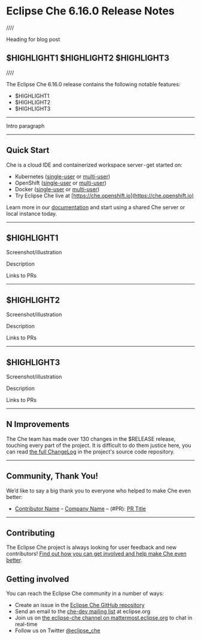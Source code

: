 # Eclipse Che 6.16.0 Release Notes

////

Heading for blog post

## $HIGHLIGHT1 $HIGHLIGHT2 $HIGHLIGHT3

////

The Eclipse Che 6.16.0 release contains the following notable features:

* $HIGHLIGHT1
* $HIGHLIGHT2
* $HIGHLIGHT3

---

Intro paragraph

---

## Quick Start

Che is a cloud IDE and containerized workspace server - get started on:

* Kubernetes ([single-user](https://www.eclipse.org/che/docs/kubernetes-single-user.html) or [multi-user](https://www.eclipse.org/che/docs/kubernetes-multi-user.html))
* OpenShift ([single-user](https://www.eclipse.org/che/docs/openshift-single-user.html) or [multi-user](https://www.eclipse.org/che/docs/openshift-multi-user.html))
* Docker ([single-user](https://www.eclipse.org/che/docs/docker-single-user.html) or [multi-user](https://www.eclipse.org/che/docs/docker-multi-user.html))
* Try Eclipse Che live at [https://che.openshift.io](https://che.openshift.io)

Learn more in our [documentation](https://www.eclipse.org/che/docs/infra-support.html) and start using a shared Che server or local instance today.

---

## $HIGHLIGHT1

Screenshot/illustration

Description

Links to PRs

---

## $HIGHLIGHT2

Screenshot/illustration

Description

Links to PRs

---

## $HIGHLIGHT3

Screenshot/illustration

Description

Links to PRs

---

## N Improvements

The Che team has made over 130 changes in the $RELEASE release, touching every part of the project. It is difficult to do them justice here, you can read [the full ChangeLog](https://github.com/eclipse/che/blob/master/CHANGELOG.md#6130-2018-10-24) in the project's source code repository.

---

## Community, Thank You!

We’d like to say a big thank you to everyone who helped to make Che even better:

* [Contributor Name](<PROFILE_URL>) – [Company Name](<COMPANY_URL>) – (#PR): [PR Title](<PR_URL>)

---

## Contributing

The Eclipse Che project is always looking for user feedback and new contributors! [Find out how you can get involved and help make Che even better](https://github.com/eclipse/che/blob/master/CONTRIBUTING.md).

## Getting involved

You can reach the Eclipse Che community in a number of ways:

* Create an issue in the [Eclipse Che GitHub repository](https://github.com/eclipse/che/)
* Send an email to the [che-dev mailing list](https://accounts.eclipse.org/mailing-list/che-dev) at eclipse.org
* Join us on [the eclipse-che channel on mattermost.eclipse.org](https://mattermost.eclipse.org/eclipse/channels/eclipse-che) to chat in real-time
* Follow us on Twitter [@eclipse_che](https://twitter.com/eclipse_che)
